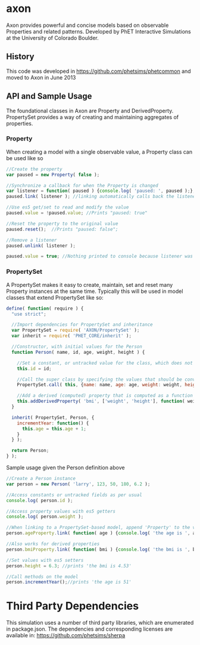 # axon

Axon provides powerful and concise models based on observable Properties and related patterns.  Developed by PhET Interactive Simulations at the University of Colorado Boulder.

## History
This code was developed in https://github.com/phetsims/phetcommon and moved to Axon in June 2013 

## API and Sample Usage
The foundational classes in Axon are Property and DerivedProperty.  PropertySet provides a way of creating and maintaining aggregates of properties.
 
### Property
When creating a model with a single observable value, a Property class can be used like so
```javascript
//Create the property
var paused = new Property( false );

//Synchronize a callback for when the Property is changed
var listener = function( paused ) {console.log( 'paused: ', paused );};
paused.link( listener ); //linking automatically calls back the listener, so this prints "paused: false"

//Use es5 get/set to read and modify the value
paused.value = !paused.value; //Prints "paused: true"

//Reset the property to the original value
paused.reset();  //Prints "paused: false"; 

//Remove a listener
paused.unlink( listener );

paused.value = true; //Nothing printed to console because listener was removed
```

### PropertySet
A PropertySet makes it easy to create, maintain, set and reset many Property instances at the same time.  Typically this will be used in model classes that extend PropertySet like so:
```javascript
define( function( require ) {
  "use strict";

  //Import dependencies for PropertySet and inheritance
  var PropertySet = require( 'AXON/PropertySet' );
  var inherit = require( 'PHET_CORE/inherit' );

  //Constructor, with initial values for the Person
  function Person( name, id, age, weight, height ) {

    //Set a constant, or untracked value for the class, which does not send notifications when changed
    this.id = id;

    //Call the super class by specifying the values that should be converted to properties
    PropertySet.call( this, {name: name, age: age, weight: weight, height: height, paused: false} );

    //Add a derived (computed) property that is computed as a function of other properties
    this.addDerivedProperty( 'bmi', ['weight', 'height'], function( weight, height ) {return weight / height / height;} );
  }

  inherit( PropertySet, Person, {
    incrementYear: function() {
      this.age = this.age + 1;
    }
  } );

  return Person;
} );
```

Sample usage given the Person definition above
```javascript
//Create a Person instance
var person = new Person( 'larry', 123, 50, 180, 6.2 );

//Access constants or untracked fields as per usual
console.log( person.id );

//Access property values with es5 getters
console.log( person.weight );

//When linking to a PropertySet-based model, append 'Property' to the var name
person.ageProperty.link( function( age ) {console.log( 'the age is ', age );} ); //prints 'the age is 50'

//Also works for derived properties
person.bmiProperty.link( function( bmi ) {console.log( 'the bmi is ', bmi );} ); //prints 'the bmi is 4.68'

//Set values with es5 setters
person.height = 6.3; //prints 'the bmi is 4.53'

//Call methods on the model
person.incrementYear();//prints 'the age is 51'
```

Third Party Dependencies
=============

This simulation uses a number of third party libraries, which are enumerated in package.json.
The dependencies and corresponding licenses are available in: https://github.com/phetsims/sherpa